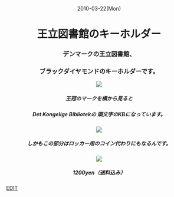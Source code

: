 <div align="center">
  
2010-03-22(Mon)
# 王立図書館のキーホルダー
### デンマークの王立図書館、
### ブラックダイヤモンドのキーホルダーです。
![](http://blog.cnobi.jp/v1/blog/user/71e35865e9e62f3f9d70420d6124d2ab/1205019352)
##### 王冠のマークを横から見ると
##### Det Kongelige Bibliotekの 頭文字のKBになっています。
![](http://blog.cnobi.jp/v1/blog/user/71e35865e9e62f3f9d70420d6124d2ab/1205019353)
##### しかもこの部分はロッカー用のコイン代わりにもなるんです。  
![](http://blog.cnobi.jp/v1/blog/user/71e35865e9e62f3f9d70420d6124d2ab/1205019354)
##### 1200yen（送料込み）
</div>

[EDIT](https://github.com/jamad/practicePython/edit/master/dkzakka_web/entry508.md)
